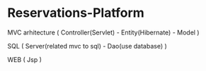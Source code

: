 # Reservations-Platform
MVC arhitecture ( Controller(Servlet) - Entity(Hibernate) - Model )

SQL ( Server(related mvc to sql) - Dao(use database) )

WEB ( Jsp )
